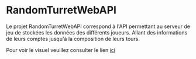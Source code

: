# RandomTurretWebAPI
Le projet RandomTurretWebAPI correspond à l'API permettant au serveur de jeu de stockées les données des différents joueurs. Allant des informations de leurs comptes jusqu'à la composition de leurs tours.

Pour voir le visuel veuillez consulter le lien [ici](https://github.com/Kosolax/RandomTurret)
